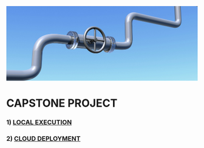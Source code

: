 ![](./images/pipe.jpeg)

# CAPSTONE PROJECT

### 1) [LOCAL EXECUTION](https://github.com/muhiddincelik/Springboard/tree/main/streaming-project)

### 2) [CLOUD DEPLOYMENT](https://github.com/muhiddincelik/Springboard/tree/main/streaming-project-aws)

